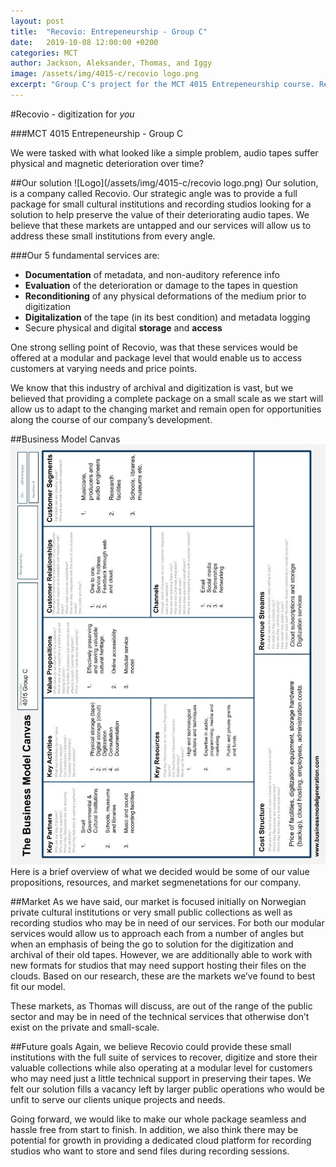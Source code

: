 ```yaml
---
layout: post
title:  "Recovio: Entrepeneurship - Group C"
date:   2019-10-08 12:00:00 +0200
categories: MCT
author: Jackson, Aleksander, Thomas, and Iggy
image: /assets/img/4015-c/recovio logo.png
excerpt: "Group C's project for the MCT 4015 Entrepeneurship course. Recovio is an audio digitization and storage company that serves companies at a scale and pricepoint that best fits their needs."
---
```

#Recovio - digitization for *you*

###MCT 4015 Entrepeneurship - Group C

We were tasked with what looked like a simple problem, audio tapes suffer physical and magnetic deterioration over time?


##Our solution
![Logo](/assets/img/4015-c/recovio logo.png)
Our solution, is a company called Recovio. Our strategic angle was to provide a full package for small cultural institutions and recording studios looking for a solution to help preserve the value of their deteriorating audio tapes. We believe that these markets are untapped and our services will allow us to address these small institutions from every angle.

###Our 5 fundamental services are:
* **Documentation** of metadata, and non-auditory reference info
* **Evaluation** of the deterioration or damage to the tapes in question
* **Reconditioning** of any physical deformations of the medium prior to digitization
* **Digitalization** of the tape (in its best condition) and metadata logging
* Secure physical and digital **storage** and **access**

One strong selling point of Recovio, was that these services would be offered at a modular and package level that would enable us to access customers at varying needs and price points.

We know that this industry of archival and digitization is vast, but we believed that providing a complete package on a small scale as we start will allow us to adapt to the changing market and remain open for opportunities along the course of our company’s development.

##Business Model Canvas
![Canvas](/assets/img/4015-c/canvas.jpg)
Here is a brief overview of what we decided would be some of our value propositions, resources, and market segmenetations for our company.

##Market
As we have said, our market is focused initially on Norwegian private cultural institutions or very small public collections as well as recording studios who may be in need of our services. For both our modular services would allow us to approach each from a number of angles but when an emphasis of being the go to solution for the digitization and archival of their old tapes. However, we are additionally able to work with new formats for studios that may need support hosting their files on the clouds. Based on our research, these are the markets we’ve found to best fit our model.

These markets, as Thomas will discuss, are out of the range of the public sector and may be in need of the technical services that otherwise don’t exist on the private and small-scale.

##Future goals
Again, we believe Recovio could provide these small institutions with the full suite of services to recover, digitize and store their valuable collections while also operating at a modular level for customers who may need just a little technical support in preserving their tapes. We felt our solution fills a vacancy left by larger public operations who would be unfit to serve our clients unique projects and needs.

Going forward, we would like to make our whole package seamless and hassle free from start to finish. In addition, we also think there may be potential for growth in providing a dedicated cloud platform for recording studios who want to store and send files during recording sessions.



  